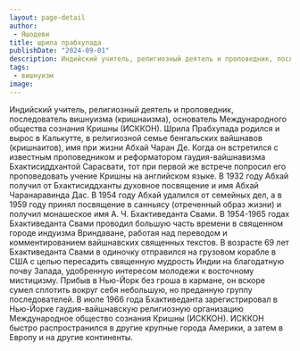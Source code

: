 ```yaml
---
layout: page-detail
author:
 - Яшодеви
title: шрила прабхупада
publishDate: "2024-09-01"
description: Индийский учитель, религиозный деятель и проповедник, последователь вишнуизма (кришнаизма), основатель Международного общества сознания Кришны (ИСККОН). Шрила Прабхупада родился и вырос в Калькутте, в религиозной семье бенгальских вайшнавов (кришнаитов), имя при жизни Абхай Чаран Де. Когда он встретился с известным проповедником и реформатором гаудия-вайшнавизма Бхактисиддхантой Сарасвати, тот при первой же встрече попросил его проповедовать учение Кришны на английском языке. В 1932 году Абхай получил от Бхактисиддханты духовное посвящение и имя Абхай Чаранаравинда Дас. В 1954 году Абхай удалился от семейных дел, а в 1959 году принял посвящение в санньясу (отреченный образ жизни) и получил монашеское имя А. Ч. Бхактиведанта Свами. В 1954-1965 годах Бхактиведанта Свами проводил большую часть времени в священном городе индуизма Вриндаване, работая над переводом и комментированием вайшнавских священных текстов. В возрасте 69 лет Бхактиведанта Свами в одиночку отправился на грузовом корабле в США с целью пересадить священную мудрость Индии на благодатную почву Запада, удобренную интересом молодежи к восточному мистицизму. Прибыв в Нью-Йорк без гроша в кармане, он вскоре сумел сплотить вокруг себя небольшую, но преданную группу последователей. В июле 1966 года Бхактиведанта зарегистрировал в Нью-Йорке гаудия-вайшнавскую религиозную организацию Международное общество сознания Кришны (ИСККОН). ИСККОН быстро распространился в другие крупные города Америки, а затем в Европу и на другие континенты.
tags:
 - вишнуизм
image: 
---
```


Индийский учитель, религиозный деятель и проповедник, последователь вишнуизма (кришнаизма), основатель Международного общества сознания Кришны (ИСККОН). Шрила Прабхупада родился и вырос в Калькутте, в религиозной семье бенгальских вайшнавов (кришнаитов), имя при жизни Абхай Чаран Де. Когда он встретился с известным проповедником и реформатором гаудия-вайшнавизма Бхактисиддхантой Сарасвати, тот при первой же встрече попросил его проповедовать учение Кришны на английском языке. В 1932 году Абхай получил от Бхактисиддханты духовное посвящение и имя Абхай Чаранаравинда Дас. В 1954 году Абхай удалился от семейных дел, а в 1959 году принял посвящение в санньясу (отреченный образ жизни) и получил монашеское имя А. Ч. Бхактиведанта Свами. В 1954-1965 годах Бхактиведанта Свами проводил большую часть времени в священном городе индуизма Вриндаване, работая над переводом и комментированием вайшнавских священных текстов. В возрасте 69 лет Бхактиведанта Свами в одиночку отправился на грузовом корабле в США с целью пересадить священную мудрость Индии на благодатную почву Запада, удобренную интересом молодежи к восточному мистицизму. Прибыв в Нью-Йорк без гроша в кармане, он вскоре сумел сплотить вокруг себя небольшую, но преданную группу последователей. В июле 1966 года Бхактиведанта зарегистрировал в Нью-Йорке гаудия-вайшнавскую религиозную организацию Международное общество сознания Кришны (ИСККОН). ИСККОН быстро распространился в другие крупные города Америки, а затем в Европу и на другие континенты.

